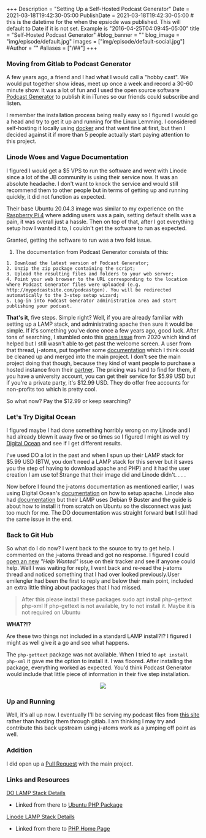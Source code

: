 +++
Description = "Setting Up a Self-Hosted Podcast Generator"
Date = 2021-03-18T19:42:30-05:00
PublishDate = 2021-03-18T19:42:30-05:00 # this is the datetime for the when the epsiode was published. This will default to Date if it is not set. Example is "2016-04-25T04:09:45-05:00"
title = "Self-Hosted Podcast Generator"
#blog_banner = ""
blog_image = "img/episode/default.jpg"
images = ["img/episode/default-social.jpg"]
#Author = ""
#aliases = ["/##"]
+++
### Moving from Gitlab to Podcast Generator
A few years ago, a friend and I had what I would call a "hobby cast". We would put together show ideas, meet up once a week and record a 30-60 minute show. It was a lot of fun and I used the open source software [Podcast Generator](www.podcastgenerator.net) to publish it in iTunes so our friends could subscribe and listen.

I remember the installation process being really easy so I figured I would go a head and try to get it up and running for the Linux Lemming. I considered self-hosting it locally using [docker](https://hub.docker.com/r/vonproteus/podcast-generator) and that went fine at first, but then I decided against it if more than 5 people actually start paying attention to this project.

### Linode Woes and Vague Documentation
I figured I would get a $5 VPS to run the software and went with Linode since a lot of the JB community is using their service now. It was an absolute headache. I don't want to knock the service and would still recommend them to other people but in terms of getting up and running quickly, it did not function as expected. 

Their base Ubuntu 20.04.3 image was similar to my experience on the [Raspberry Pi 4](/blog/e02/) where adding users was a pain, setting default shells was a pain, it was overall just a hassle. Then on top of that, after I got everything setup how I wanted it to, I couldn't get the software to run as expected.

Granted, getting the software to run was a two fold issue.
1. The documentation from Podcast Generator consists of this:
>
    1. Download the latest version of Podcast Generator;
    2. Unzip the zip package containing the script;
    3. Upload the resulting files and folders to your web server;
    4. Point your web browser to the URL corresponding to the location where Podcast Generator files were uploaded (e.g. http://mypodcastsite.com/podcastgen). You will be redirected automatically to the 3-step setup wizard;
    5. Log-in into Podcast Generator administration area and start publishing your podcast.
>
**That's it**, five steps. Simple right? Well, if you are already familiar with setting up a LAMP stack, and administrating apache then sure it would be simple. If it's something you've done once a few years ago, good luck. After tons of searching, I stumbled onto this [open issue](https://github.com/PodcastGenerator/PodcastGenerator/issues/272) from 2020 which kind of helped but I still wasn't able to get past the welcome screen. A user from that thread, j-atoms, put together some [documentation](https://github.com/j-atoms/Podcast-Generator-Ubuntu-install-notes/blob/master/install-notes) which I think could be cleaned up and merged into the main project. I don't see the main project doing that though, because they kind of want people to purchase a hosted instance from their [partner](https://rss.com/blog/how-to-create-an-rss-feed-for-a-podcast/). The pricing was hard to find for them, if you have a university account, you can get their service for $5.99 USD but if you're a private party, it's $12.99 USD. They do offer free accounts for non-profits too which is pretty cool. 

So what now? Pay the $12.99 or keep searching?

### Let's Try Digital Ocean
I figured maybe I had done something horribly wrong on my Linode and I had already blown it away five or so times so I figured I might as well try [Digital Ocean](www.digitalocean.com) and see if I get different results.

I've used DO a lot in the past and when I spun up their LAMP stack for $5.99 USD (BTW, you don't need a LAMP stack for this server but it saves you the step of having to download apache and PHP) and it had the user creation I am use to! Strange that their image did and Linode didn't. . . .

Now before I found the j-atoms documentation as mentioned earlier, I was using Digital Ocean's [documentation](https://www.digitalocean.com/community/tutorials/how-to-set-up-apache-virtual-hosts-on-ubuntu-16-04) on how to setup apache. Linode also had [documentation](https://www.linode.com/docs/guides/how-to-install-apache-web-server-debian-10/) but their LAMP uses Debian 9 Buster and the guide is about how to install it from scratch on Ubuntu so the disconnect was just too much for me. The DO documentation was straight forward **but** I still had the same issue in the end.

### Back to Git Hub
So what do I do now? I went back to the source to try to get help. I commented on the j-atoms thread and got no response. I figured I could [open an new](https://github.com/PodcastGenerator/PodcastGenerator/issues/405) *"Help Wanted"* issue on their tracker and see if anyone could help. Well I was waiting for reply, I went back and re-read the j-atoms thread and noticed something that I had over looked previously.User emilengler had been the first to reply and below their main point, included an extra little thing about packages that I had missed.
>After this please install these packages sudo apt install php-gettext php-xml
If php-gettext is not available, try to not install it. Maybe it is not required on Ubuntu
>
**WHAT?!?**

Are these two things not included in a standard LAMP install?!? I figured I might as well give it a go and see what happens.

The `php-gettext` package was not available. When I tried to `apt install php-xml` it gave me the option to install it. I was floored. After installing the package, everything worked as expected.
You'd think Podcast Generator would include that little piece of information in their five step installation.

<p style="text-align:center;"><img src="https://media.giphy.com/media/SEp6Zq6ZkzUNW/giphy.gif" class="center"> </p>

### Up and Running
Well, it's all up now. I eventually I'll be serving my podcast files from [this site](rss.linuxlemming.com) rather than hosting them through gitlab. I am thinking I may try and contribute this back upstream using j-atoms work as a jumping off point as well.

### Addition
I did open up a [Pull Request](https://github.com/PodcastGenerator/PodcastGenerator/pull/406) with the main project.

### Links and Resources
[DO LAMP Stack Details](https://marketplace.digitalocean.com/apps/lamp)
   
* Linked from there to [Ubuntu PHP Package](https://packages.ubuntu.com/focal/php)

[Linode LAMP Stack Details](https://www.linode.com/docs/guides/deploy-lamp-stack-with-marketplace-apps/)
   
* Linked from there to [PHP Home Page](https://www.php.net/)